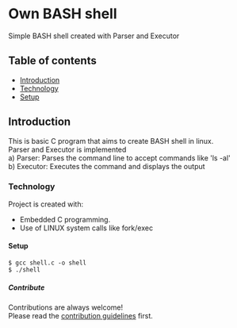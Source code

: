 # Own BASH shell
Simple BASH shell created with Parser and Executor

## Table of contents
* [Introduction](#introduction)
* [Technology](#technology)
* [Setup](#setup)

## Introduction
This is basic C program that aims to create BASH shell in linux.  
Parser and Executor is implemented  
a) Parser: Parses the command line to accept commands like 'ls -al'  
b) Executor: Executes the command and displays the output  

### Technology
Project is created with:
* Embedded C programming.
* Use of LINUX system calls like fork/exec

#### Setup
```
$ gcc shell.c -o shell
$ ./shell
```
##### Contribute

Contributions are always welcome!  
Please read the [contribution guidelines](contributing.md) first.

